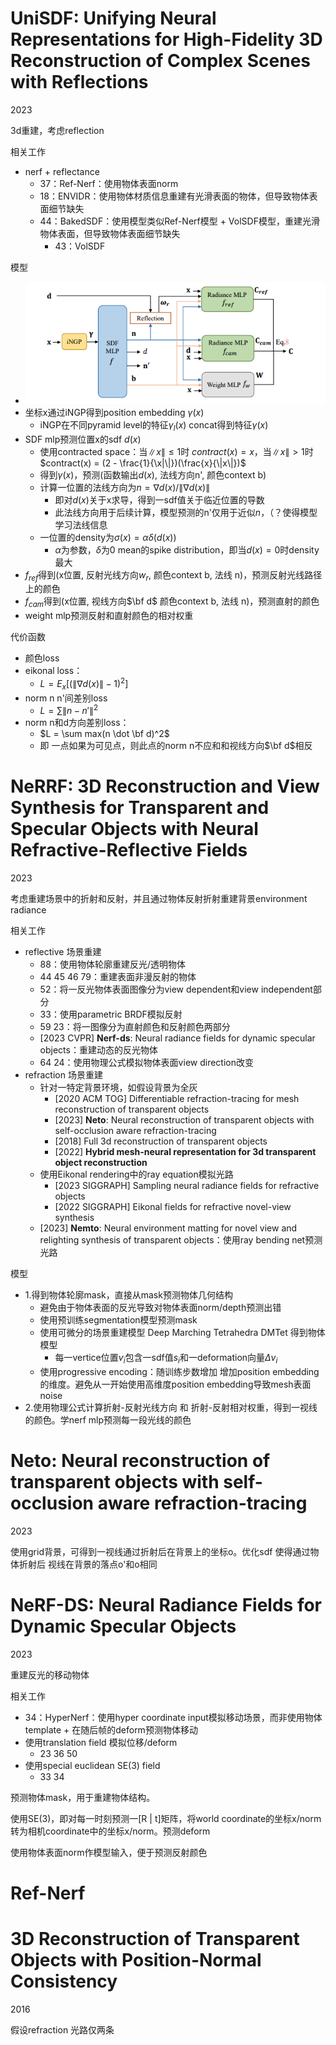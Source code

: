 # UniSDF: Unifying Neural Representations for High-Fidelity 3D Reconstruction of Complex Scenes with Reflections
2023

3d重建，考虑reflection

相关工作
- nerf + reflectance
  - 37：Ref-Nerf：使用物体表面norm
  - 18：ENVIDR：使用物体材质信息重建有光滑表面的物体，但导致物体表面细节缺失
  - 44：BakedSDF：使用模型类似Ref-Nerf模型 + VolSDF模型，重建光滑物体表面，但导致物体表面细节缺失
    - 43：VolSDF

模型
- ![](/note_images/UniSDF.png)
- 坐标x通过iNGP得到position embedding $\gamma(x)$
  - iNGP在不同pyramid level的特征$\gamma_l(x)$ concat得到特征$\gamma(x)$
- SDF mlp预测位置x的sdf $d(x)$
  - 使用contracted space：当$\|x\| \leq 1$时 $contract(x) = x$，当$\|x\| > 1$时 $contract(x) = (2 - \frac{1}{\x|\|})(\frac{x}{\|x\|})$
  - 得到$\gamma(x)$，预测(函数输出$d(x)$, 法线方向n', 颜色context b)
  - 计算一位置的法线方向为$n = \nabla d(x) / \| \nabla d(x) \|$
    - 即对$d(x)$关于x求导，得到一sdf值关于临近位置的导数
    - 此法线方向用于后续计算，模型预测的n'仅用于近似$n$，（？使得模型学习法线信息
  - 一位置的density为$\sigma(x) = \alpha\delta(d(x))$
    - $\alpha$为参数，$\delta$为0 mean的spike distribution，即当$d(x) = 0$时density最大
- $f_{ref}$得到(x位置, 反射光线方向$w_r$, 颜色context b, 法线 n)，预测反射光线路径上的颜色
- $f_{cam}$得到(x位置, 视线方向$\bf d$ 颜色context b, 法线 n)，预测直射的颜色
- weight mlp预测反射和直射颜色的相对权重

代价函数
- 颜色loss
- eikonal loss：
  - $L = E_{x}[(\|\nabla d(x)\| - 1)^2]$
- norm n n'间差别loss
  - $L = \sum \|n - n'\|^2$
- norm n和d方向差别loss：
  - $L = \sum max(n \dot \bf d)^2$
  - 即 一点如果为可见点，则此点的norm n不应和和视线方向$\bf d$相反

# NeRRF: 3D Reconstruction and View Synthesis for Transparent and Specular Objects with Neural Refractive-Reflective Fields
2023

考虑重建场景中的折射和反射，并且通过物体反射折射重建背景environment radiance

相关工作
- reflective 场景重建
  - 88：使用物体轮廓重建反光/透明物体
  - 44 45 46 79：重建表面非漫反射的物体
  - 52：将一反光物体表面图像分为view dependent和view independent部分
  - 33：使用parametric BRDF模拟反射
  - 59 23：将一图像分为直射颜色和反射颜色两部分
  - [2023 CVPR] **Nerf-ds**: Neural radiance fields for dynamic specular objects：重建动态的反光物体
  - 64 24：使用物理公式模拟物体表面view direction改变
- refraction 场景重建
  - 针对一特定背景环境，如假设背景为全灰
    - [2020 ACM TOG] Differentiable refraction-tracing for mesh reconstruction of transparent objects
    - [2023] **Neto**: Neural reconstruction of transparent objects with self-occlusion aware refraction-tracing
    - [2018] Full 3d reconstruction of transparent objects
    - [2022] **Hybrid mesh-neural representation for 3d transparent object reconstruction**
  - 使用Eikonal rendering中的ray equation模拟光路
    - [2023 SIGGRAPH] Sampling neural radiance fields for refractive objects
    - [2022 SIGGRAPH] Eikonal fields for refractive novel-view synthesis
  - [2023] **Nemto**: Neural environment matting for novel view and relighting synthesis of transparent objects：使用ray bending net预测光路

模型
- 1.得到物体轮廓mask，直接从mask预测物体几何结构
  - 避免由于物体表面的反光导致对物体表面norm/depth预测出错
  - 使用预训练segmentation模型预测mask
  - 使用可微分的场景重建模型 Deep Marching Tetrahedra DMTet 得到物体模型
    - 每一vertice位置$v_i$包含一sdf值$s_i$和一deformation向量$\Delta v_i$
  - 使用progressive encoding：随训练步数增加 增加position embedding的维度。避免从一开始使用高维度position embedding导致mesh表面noise
- 2.使用物理公式计算折射-反射光线方向 和 折射-反射相对权重，得到一视线的颜色。学nerf mlp预测每一段光线的颜色

# Neto: Neural reconstruction of transparent objects with self-occlusion aware refraction-tracing
2023

使用grid背景，可得到一视线通过折射后在背景上的坐标o。优化sdf 使得通过物体折射后 视线在背景的落点o'和o相同

# NeRF-DS: Neural Radiance Fields for Dynamic Specular Objects
2023

重建反光的移动物体

相关工作
- 34：HyperNerf：使用hyper coordinate input模拟移动场景，而非使用物体template + 在随后帧的deform预测物体移动
- 使用translation field 模拟位移/deform
  - 23 36 50
- 使用special euclidean SE(3) field
  - 33 34

预测物体mask，用于重建物体结构。

使用SE(3)，即对每一时刻预测一[R | t]矩阵，将world coordinate的坐标x/norm转为相机coordinate中的坐标x/norm。预测deform

使用物体表面norm作模型输入，便于预测反射颜色





# Ref-Nerf


# 3D Reconstruction of Transparent Objects with Position-Normal Consistency
2016

假设refraction 光路仅两条
